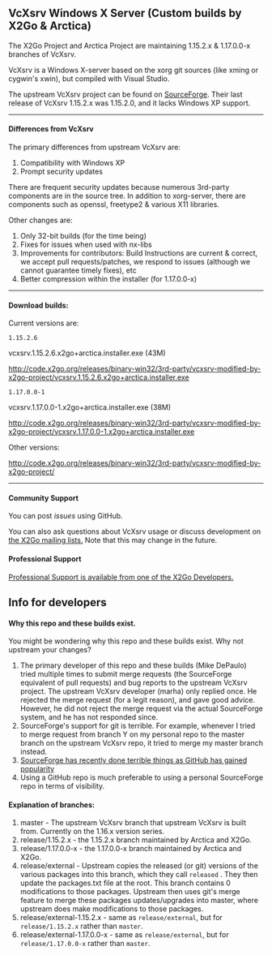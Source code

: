 VcXsrv Windows X Server (Custom builds by X2Go & Arctica)
------------------------------------------------

The X2Go Project and Arctica Project are maintaining 1.15.2.x & 1.17.0.0-x branches of VcXsrv.

VcXsrv is a Windows X-server based on the xorg git sources (like xming or cygwin's xwin), but compiled with Visual Studio.

The upstream VcXsrv project can be found on [SourceForge](http://sourceforge.net/projects/vcxsrv/). Their last release of VcXsrv 1.15.2.x was 1.15.2.0, and it lacks Windows XP support.

------

#### Differences from VcXsrv

The primary differences from upstream VcXsrv are:

1. Compatibility with Windows XP
2. Prompt security updates

There are frequent security updates because numerous 3rd-party components are in the source tree. In addition to xorg-server, there are components such as openssl, freetype2 & various X11 libraries.

Other changes are:

1. Only 32-bit builds (for the time being)
2. Fixes for issues when used with nx-libs
3. Improvements for contributors: Build Instructions are current & correct, we accept pull requests/patches, we respond to issues (although we cannot guarantee timely fixes), etc
4. Better compression within the installer (for 1.17.0.0-x)

------

#### Download builds:

Current versions are:

`1.15.2.6`

vcxsrv.1.15.2.6.x2go+arctica.installer.exe (43M)

http://code.x2go.org/releases/binary-win32/3rd-party/vcxsrv-modified-by-x2go-project/vcxsrv.1.15.2.6.x2go+arctica.installer.exe

`1.17.0.0-1`

vcxsrv.1.17.0.0-1.x2go+arctica.installer.exe (38M)

http://code.x2go.org/releases/binary-win32/3rd-party/vcxsrv-modified-by-x2go-project/vcxsrv.1.17.0.0-1.x2go+arctica.installer.exe

Other versions:

http://code.x2go.org/releases/binary-win32/3rd-party/vcxsrv-modified-by-x2go-project/

------

#### Community Support

You can post *issues* using GitHub.

You can also ask questions about VcXsrv usage or discuss development on [the X2Go mailing lists.](http://lists.x2go.org/listinfo/) Note that this may change in the future.

#### Professional Support

[Professional Support is available from one of the X2Go Developers.](http://wiki.x2go.org/doku.php/doc:professional-support)

## Info for developers

####  Why this repo and these builds exist.

You might be wondering why this repo and these builds exist. Why not upstream your changes?

1. The primary developer of this repo and these builds (Mike DePaulo) tried multiple times to submit merge requests (the SourceForge equivalent of pull requests) and bug reports to the upstream VcXsrv project. The upstream VcXsrv developer (marha) only replied once. He rejected the merge request (for a legit reason), and gave good advice. However, he did not reject the merge request via the actual SourceForge system, and he has not responded since.
2. SourceForge's support for git is terrible. For example, whenever I tried to merge request from branch Y on my personal repo to the master branch on the upstream VcXsrv repo, it tried to merge my master branch instead.
3. [SourceForge has recently done terrible things as GitHub has gained popularity](https://en.wikipedia.org/wiki/SourceForge#DevShare_adware_controversy)
4. Using a GitHub repo is much preferable to using a personal SourceForge repo in terms of visibility.

#### Explanation of branches:

1. master - The upstream VcXsrv branch that upstream VcXsrv is built from. Currently on the 1.16.x version series.
2. release/1.15.2.x - the 1.15.2.x branch maintained by Arctica and X2Go.
3. release/1.17.0.0-x - the 1.17.0.0-x branch maintained by Arctica and X2Go.
4. release/external - Upstream copies the released (or git) versions of the various packages into this branch, which they call `released` . They then update the packages.txt file at the root.  This branch contains 0 modifications to those packages. Upstream then uses git's merge feature to merge these packages updates/upgrades into master, where upstream does make modifications to those packages.
5. release/external-1.15.2.x - same as `release/external`, but for `release/1.15.2.x` rather than `master`.
6. release/external-1.17.0.0-x - same as `release/external`, but for `release/1.17.0.0-x` rather than `master`.
